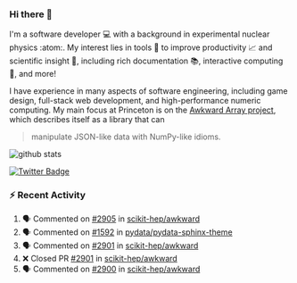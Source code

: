 ### Hi there 👋 

I'm a software developer 💻 with a background in experimental nuclear physics :atom:. My interest lies in tools :wrench: to improve productivity :chart_with_upwards_trend: and scientific insight :telescope:, including rich documentation 📚, interactive computing 🧮, and more! 

I have experience in many aspects of software engineering, including game design, full-stack web development, and high-performance numeric computing. My main focus at Princeton is on the [Awkward Array project](awkward-array.org/), which describes itself as a library that can 
> manipulate JSON-like data with NumPy-like idioms.

![github stats](https://github-readme-stats.vercel.app/api?username=agoose77&show_icons=true&hide_rank=true&hide_title=true&bg_color=30,e76445,904e95&text_color=efe3ec&icon_color=efe3ec)
<!--
**agoose77/agoose77** is a ✨ _special_ ✨ repository because its `README.md` (this file) appears on your GitHub profile.

Here are some ideas to get you started:

- 🔭 I’m currently working on ...
- 🌱 I’m currently learning ...
- 👯 I’m looking to collaborate on ...
- 🤔 I’m looking for help with ...
- 💬 Ask me about ...
- 📫 How to reach me: ...
- 😄 Pronouns: ...
- ⚡ Fun fact: ...
-->

[![Twitter Badge](https://img.shields.io/twitter/follow/agoose77?style=flat-square&logo=Twitter&logoColor=white&color=cornflowerblue)](https://twitter.com/agoose77)

### :zap: Recent Activity

<!--START_SECTION:activity-->
1. 🗣 Commented on [#2905](https://github.com/scikit-hep/awkward/issues/2905#issuecomment-1858545558) in [scikit-hep/awkward](https://github.com/scikit-hep/awkward)
2. 🗣 Commented on [#1592](https://github.com/pydata/pydata-sphinx-theme/pull/1592#issuecomment-1857923741) in [pydata/pydata-sphinx-theme](https://github.com/pydata/pydata-sphinx-theme)
3. 🗣 Commented on [#2901](https://github.com/scikit-hep/awkward/pull/2901#issuecomment-1857905733) in [scikit-hep/awkward](https://github.com/scikit-hep/awkward)
4. ❌ Closed PR [#2901](https://github.com/scikit-hep/awkward/pull/2901) in [scikit-hep/awkward](https://github.com/scikit-hep/awkward)
5. 🗣 Commented on [#2900](https://github.com/scikit-hep/awkward/pull/2900#issuecomment-1857905508) in [scikit-hep/awkward](https://github.com/scikit-hep/awkward)
<!--END_SECTION:activity-->
